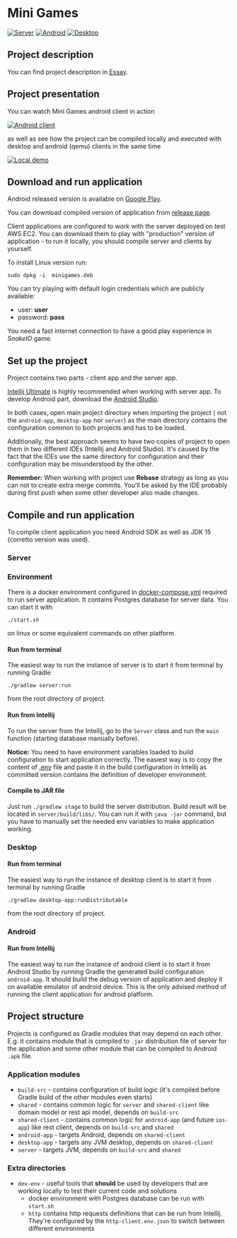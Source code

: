 # Mini Games

[![Server](https://github.com/avan1235/mini-games/actions/workflows/assemble-server.yml/badge.svg)](https://github.com/avan1235/mini-games/actions/workflows/assemble-server.yml)
[![Android](https://github.com/avan1235/mini-games/actions/workflows/assemble-android.yml/badge.svg)](https://github.com/avan1235/mini-games/actions/workflows/assemble-android.yml)
[![Desktop](https://github.com/avan1235/mini-games/actions/workflows/assemble-desktop.yml/badge.svg)](https://github.com/avan1235/mini-games/actions/workflows/assemble-desktop.yml)

## Project description

You can find project description in [Essay](ESSAY.md).

## Project presentation

You can watch Mini Games android client in action

[![Android client](https://imgur.com/1EW9zuY.png)](https://www.youtube.com/watch?v=sPgB5PpPs6w)

as well as see how the project can be compiled locally
and executed with desktop and android (qemu) clients in the same time

[![Local demo](https://imgur.com/fWDESJJ.png)](https://www.youtube.com/watch?v=kvV8ffqI1WQ)

## Download and run application

Android released version is available on
[Google Play](https://play.google.com/store/apps/details?id=ml.dev.kotlin.minigames).

You can download compiled version of application from
[release page](https://github.com/avan1235/mini-games/releases).

Client applications are configured to work with the server deployed on test AWS EC2.
You can download them to play with "production" version of application - to run it locally,
you should compile server and clients by yourself.

To install Linux version run:

```shell
sudo dpkg -i  minigames.deb
```

You can try playing with default login credentials which are publicly available:

- user: **user**
- password: **pass**

You need a fast internet connection to have a good play experience in _SnakeIO_ game.

## Set up the project

Project contains two parts - client app and the server app.

[Intellij Ultimate](https://www.jetbrains.com/idea/download/) is highly
recommended when working with server app. To develop Android part,
download the [Android Studio](https://developer.android.com/studio).

In both cases, open main project directory when importing the project (
not the `android-app`, `desktop-app` nor `server`) as the main directory contains the
configuration common to both projects and has to be loaded.

Additionally, the best approach seems to have two copies of project to
open them in two different IDEs (Intellij and Android Studio). It's
caused by the fact that the IDEs use the same directory for configuration
and their configuration may be misunderstood by the other.

**Remember:**
When working with project use **Rebase** strategy as long as you can
not to create extra merge commits. You'll be asked by the IDE probably
during first push when some other developer also made changes.

## Compile and run application

To compile client application you need Android SDK as well as JDK 15 (corretto version was used).

### Server

### Environment

There is a docker environment configured in [docker-compose.yml](dev-env/docker-compose.yml)
required to run server application. It contains Postgres database for server data.
You can start it with

```shell
./start.sh
```

on linux or some equivalent
commands on other platform.

#### Run from terminal

The easiest way to run the instance of server is to start it from terminal by running
Gradle

```shell
./gradlew server:run
```

from the root directory of project.

#### Run from Intellij

To run the server from the Intellij, go to the `Server` class and run the `main`
function (starting database manually before).

**Notice:**
You need to have environment variables loaded to build configuration to start
application correctly. The easiest way is to copy the content of [.env](.env)
file and paste it in the build configuration in Intellij as committed version
contains the definition of developer environment.

#### Compile to JAR file

Just run `./gradlew stage` to build the server distribution. Build
result will be located in `server/build/libs/`. You can run it with `java -jar`
command, but you have to manually set the needed env variables to make application
working.

### Desktop

#### Run from terminal

The easiest way to run the instance of desktop client is to start it from terminal by running
Gradle

```shell
./gradlew desktop-app:runDistributable
```

from the root directory of project.

### Android

#### Run from Intellij

The easiest way to run the instance of android client is to start it from Android Studio by running
Gradle the generated build configuration `android-app`. It should build the debug version of application
and deploy it on available emulator of android device. This is the only advised method of running the
client application for android platform.

## Project structure

Projects is configured as Gradle modules that may depend on each other.
E.g. it contains module that is compiled to `.jar` distribution file of server
for the application and some other module that can be compiled to Android `.apk`
file.

### Application modules

- `build-src` - contains configuration of build logic (it's compiled before Gradle build of the other modules even
  starts)
- `shared` - contains common logic for `server` and `shared-client` like domain model or rest api model, depends
  on `build-src`
- `shared-client` - contains common logic for `android-app` (and future `ios-app`) like rest client, depends
  on `build-src` and `shared`
- `android-app` - targets Android, depends on `shared-client`
- `desktop-app` - targets any JVM desktop, depends on `shared-client`
- `server` - targets JVM, depends on `build-src` and `shared`

### Extra directories

- `dev-env` - useful tools that **should** be used by developers that are working
  locally to test their current code and solutions
  - docker environment with Postgres database can be run with `start.sh`
  - `http` contains http requests definitions that can be run from Intellij. They're
    configured by the `http-client.env.json` to switch between different environments
